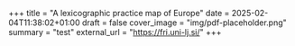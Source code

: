 +++
title = "A lexicographic practice map of Europe"
date = 2025-02-04T11:38:02+01:00
draft = false
cover_image = "img/pdf-placeholder.png"
summary = "test"
external_url = "https://fri.uni-lj.si/"
+++
